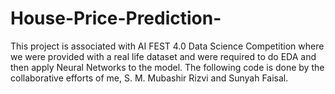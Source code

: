 # House-Price-Prediction-
This project is associated with AI FEST 4.0 Data Science Competition where we were provided with a real life dataset and were required to do EDA and then apply Neural Networks to the model. The following code is done by the collaborative efforts of me, S. M. Mubashir Rizvi and Sunyah Faisal.
